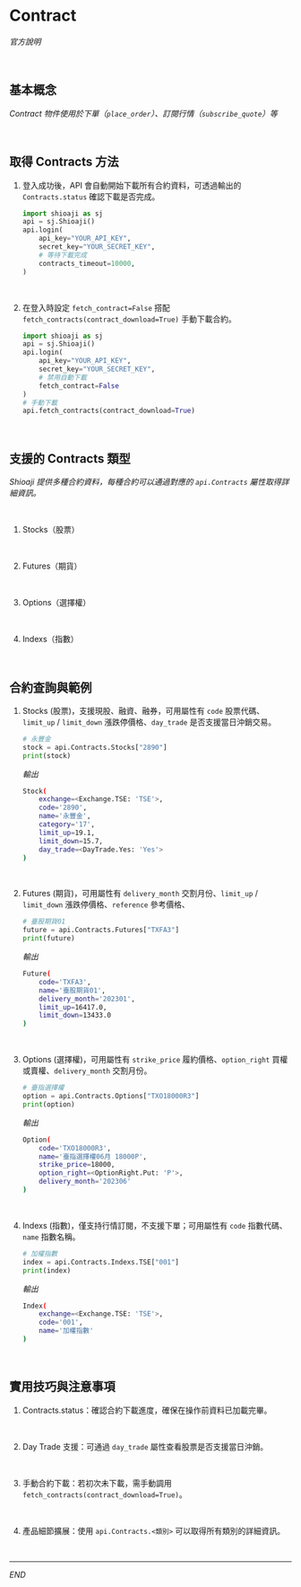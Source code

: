 # Contract

_官方說明_

<br>

## 基本概念

_Contract 物件使用於下單（`place_order`）、訂閱行情（`subscribe_quote`）等_

<br>

## 取得 Contracts 方法

1. 登入成功後，API 會自動開始下載所有合約資料，可透過輸出的 `Contracts.status` 確認下載是否完成。

    ```python
    import shioaji as sj
    api = sj.Shioaji()
    api.login(
        api_key="YOUR_API_KEY", 
        secret_key="YOUR_SECRET_KEY",
        # 等待下載完成
        contracts_timeout=10000,
    )
    ```

<br>

2. 在登入時設定 `fetch_contract=False` 搭配 `fetch_contracts(contract_download=True)` 手動下載合約。


    ```python
    import shioaji as sj
    api = sj.Shioaji()
    api.login(
        api_key="YOUR_API_KEY", 
        secret_key="YOUR_SECRET_KEY",
        # 禁用自動下載
        fetch_contract=False
    )
    # 手動下載
    api.fetch_contracts(contract_download=True)
    ```

<br>

## 支援的 Contracts 類型

_Shioaji 提供多種合約資料，每種合約可以通過對應的 `api.Contracts` 屬性取得詳細資訊。_

<br>

1. Stocks（股票）

<br>

2. Futures（期貨）

<br>

3. Options（選擇權）

<br>

4. Indexs（指數）

<br>

## 合約查詢與範例

1. Stocks (股票)，支援現股、融資、融券，可用屬性有 `code` 股票代碼、`limit_up` / `limit_down` 漲跌停價格、`day_trade` 是否支援當日沖銷交易。

    ```python
    # 永豐金
    stock = api.Contracts.Stocks["2890"]
    print(stock)
    ```

    _輸出_

    ```bash
    Stock(
        exchange=<Exchange.TSE: 'TSE'>, 
        code='2890', 
        name='永豐金', 
        category='17', 
        limit_up=19.1, 
        limit_down=15.7, 
        day_trade=<DayTrade.Yes: 'Yes'>
    )
    ```

<br>

2. Futures (期貨)，可用屬性有 `delivery_month` 交割月份、`limit_up` / `limit_down` 漲跌停價格、`reference` 參考價格、

    ```python
    # 臺股期貨01
    future = api.Contracts.Futures["TXFA3"]
    print(future)
    ```

    _輸出_

    ```bash
    Future(
        code='TXFA3', 
        name='臺股期貨01', 
        delivery_month='202301', 
        limit_up=16417.0, 
        limit_down=13433.0
    )
    ```

<br>

3. Options (選擇權)，可用屬性有 `strike_price` 履約價格、`option_right` 買權或賣權、`delivery_month` 交割月份。

    ```python
    # 臺指選擇權
    option = api.Contracts.Options["TXO18000R3"]
    print(option)
    ```

    _輸出_

    ```bash
    Option(
        code='TXO18000R3', 
        name='臺指選擇權06月 18000P', 
        strike_price=18000, 
        option_right=<OptionRight.Put: 'P'>, 
        delivery_month='202306'
    )
    ```

<br>

4. Indexs (指數)，僅支持行情訂閱，不支援下單；可用屬性有 `code` 指數代碼、`name` 指數名稱。

    ```python
    # 加權指數
    index = api.Contracts.Indexs.TSE["001"]
    print(index)
    ```

    _輸出_

    ```bash
    Index(
        exchange=<Exchange.TSE: 'TSE'>, 
        code='001', 
        name='加權指數'
    )
    ```

<br>

## 實用技巧與注意事項

1. Contracts.status：確認合約下載進度，確保在操作前資料已加載完畢。

<br>

2. Day Trade 支援：可通過 `day_trade` 屬性查看股票是否支援當日沖銷。

<br>

3. 手動合約下載：若初次未下載，需手動調用 `fetch_contracts(contract_download=True)`。

<br>

4. 產品細節擴展：使用 `api.Contracts.<類別>` 可以取得所有類別的詳細資訊。

<br>

___

_END_